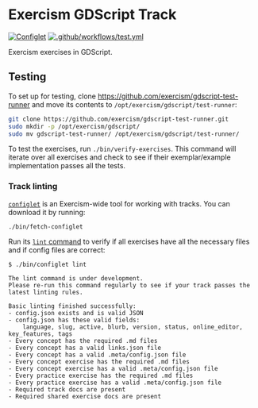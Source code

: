 # Exercism GDScript Track

[![Configlet](https://github.com/exercism/gdscript/actions/workflows/configlet.yml/badge.svg)](https://github.com/exercism/gdscript/actions/workflows/configlet.yml) [![.github/workflows/test.yml](https://github.com/exercism/gdscript/actions/workflows/test.yml/badge.svg)](https://github.com/exercism/gdscript/actions/workflows/test.yml)

Exercism exercises in GDScript.

## Testing

To set up for testing, clone https://github.com/exercism/gdscript-test-runner and move its contents to `/opt/exercism/gdscript/test-runner`:

```sh
git clone https://github.com/exercism/gdscript-test-runner.git
sudo mkdir -p /opt/exercism/gdscript/
sudo mv gdscript-test-runner/ /opt/exercism/gdscript/test-runner/
```

To test the exercises, run `./bin/verify-exercises`.
This command will iterate over all exercises and check to see if their exemplar/example implementation passes all the tests.

### Track linting

[`configlet`](https://exercism.org/docs/building/configlet) is an Exercism-wide tool for working with tracks. You can download it by running:

```shell
./bin/fetch-configlet
```

Run its [`lint` command](https://exercism.org/docs/building/configlet/lint) to verify if all exercises have all the necessary files and if config files are correct:

```shell
$ ./bin/configlet lint

The lint command is under development.
Please re-run this command regularly to see if your track passes the latest linting rules.

Basic linting finished successfully:
- config.json exists and is valid JSON
- config.json has these valid fields:
    language, slug, active, blurb, version, status, online_editor, key_features, tags
- Every concept has the required .md files
- Every concept has a valid links.json file
- Every concept has a valid .meta/config.json file
- Every concept exercise has the required .md files
- Every concept exercise has a valid .meta/config.json file
- Every practice exercise has the required .md files
- Every practice exercise has a valid .meta/config.json file
- Required track docs are present
- Required shared exercise docs are present
```

